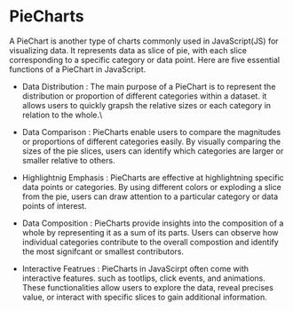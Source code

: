 # PieCharts
A PieChart is another type of charts commonly used in JavaScript(JS) for visualizing data. It represents data as slice of pie, with each slice corresponding to a specific 
category or data point. Here are five essential functions of a PieChart in JavaScript.

- Data Distribution : The main purpose of a PieChart is to represent the distribution or proportion of different categories within a dataset. it allows users to quickly
grapsh the relative sizes or each category in relation to the whole.\

- Data Comparison : PieCharts enable users to compare the magnitudes or proportions of different categories easily.
By visually comparing the sizes of the pie slices, users can identify which categories are larger or smaller relative to others.

- Highlightnig Emphasis : PieCharts are effective at highlightning specific data points or categories. By using different colors or exploding a slice from the pie, users
can draw attention to a particular category or data points of interest.

- Data Composition : PieCharts provide insights into the composition of a whole by representing it as a sum of its parts. Users can observe how individual categories contribute
to the overall compostion and identify the most signifcant or smallest contributors.

- Interactive Featrues : PieCharts in JavaScirpt often come with interactive features. such as tootlips, click events, and animations. These functionalities allow users
to explore the data, reveal precises value, or interact with specific slices to gain additional information.

  


